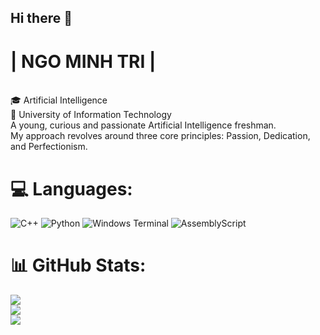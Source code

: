 ## Hi there 👋
# |     NGO MINH TRI     |                                                     
<br>🎓 Artificial Intelligence          <br>🏢 University of Information Technology<br>A young, curious and passionate Artificial Intelligence freshman.<br>My approach revolves around three core principles: Passion, Dedication, and Perfectionism.


# 💻 Languages:
![C++](https://img.shields.io/badge/c++-%2300599C.svg?style=for-the-badge&logo=c%2B%2B&logoColor=white) ![Python](https://img.shields.io/badge/python-3670A0?style=for-the-badge&logo=python&logoColor=ffdd54) ![Windows Terminal](https://img.shields.io/badge/Windows%20Terminal-%234D4D4D.svg?style=for-the-badge&logo=windows-terminal&logoColor=white) ![AssemblyScript](https://img.shields.io/badge/assembly%20script-%23000000.svg?style=for-the-badge&logo=assemblyscript&logoColor=white)
# 📊 GitHub Stats:
![](https://github-readme-stats.vercel.app/api?username=chisngooo&theme=dark&hide_border=true&include_all_commits=true&count_private=false)<br/>
![](https://github-readme-streak-stats.herokuapp.com/?user=chisngooo&theme=dark&hide_border=true)<br/>
![](https://github-readme-stats.vercel.app/api/top-langs/?username=chisngooo&theme=dark&hide_border=true&include_all_commits=true&count_private=false&layout=compact)

